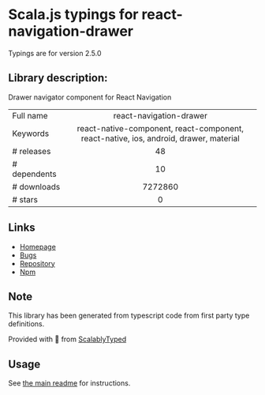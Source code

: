 
# Scala.js typings for react-navigation-drawer

Typings are for version 2.5.0

## Library description:
Drawer navigator component for React Navigation

|                    |                 |
| ------------------ | :-------------: |
| Full name          | react-navigation-drawer |
| Keywords           | react-native-component, react-component, react-native, ios, android, drawer, material |
| # releases         | 48 |
| # dependents       | 10 |
| # downloads        | 7272860 |
| # stars            | 0 |

## Links
- [Homepage](https://github.com/react-navigation/drawer#readme)
- [Bugs](https://github.com/react-navigation/drawer/issues)
- [Repository](https://github.com/react-navigation/drawer)
- [Npm](https://www.npmjs.com/package/react-navigation-drawer)
    


## Note
This library has been generated from typescript code from first party type definitions.

Provided with :purple_heart: from [ScalablyTyped](https://github.com/oyvindberg/ScalablyTyped)

## Usage
See [the main readme](../../readme.md) for instructions.


